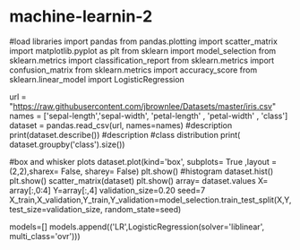 # machine-learnin-2

#load libraries
import pandas
from pandas.plotting import scatter_matrix
import matplotlib.pyplot as plt
from sklearn import model_selection
from sklearn.metrics import classification_report
from sklearn.metrics import confusion_matrix
from sklearn.metrics import accuracy_score
from sklearn.linear_model import LogisticRegression

url = "https://raw.githubusercontent.com/jbrownlee/Datasets/master/iris.csv"
names = ['sepal-length','sepal-width', 'petal-length' , 'petal-width' , 'class']
dataset = pandas.read_csv(url, names=names)
#description
print(dataset.describe())
#description
#class distribution
print( dataset.groupby('class').size())

#box and whisker plots
dataset.plot(kind='box', subplots= True ,layout =(2,2),sharex= False, sharey= False)
plt.show()
#histogram
dataset.hist()
plt.show()
scatter_matrix(dataset)
plt.show()
array= dataset.values
X= array[:,0:4]
Y=array[:,4]
validation_size=0.20
seed=7
X_train,X_validation,Y_train,Y_validation=model_selection.train_test_split(X,Y, test_size=validation_size, random_state=seed)   
        
models=[]
models.append(('LR',LogisticRegression(solver='liblinear', multi_class='ovr')))

                                      
